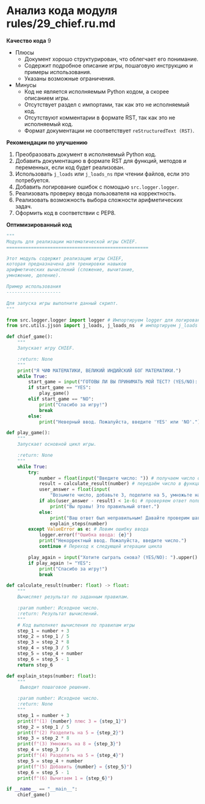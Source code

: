 # Анализ кода модуля rules/29_chief.ru.md

**Качество кода**
9
- Плюсы
    -   Документ хорошо структурирован, что облегчает его понимание.
    -   Содержит подробное описание игры, пошаговую инструкцию и примеры использования.
    -   Указаны возможные ограничения.
- Минусы
    -  Код не является исполняемым Python кодом, а скорее описанием игры.
    -  Отсутствует раздел с импортами, так как это не исполняемый код.
    -  Отсутствуют комментарии в формате RST, так как это не исполняемый код.
    -  Формат документации не соответствует `reStructuredText (RST)`.

**Рекомендации по улучшению**

1.  Преобразовать документ в исполняемый Python код.
2.  Добавить документацию в формате RST для функций, методов и переменных, если код будет реализован.
3.  Использовать `j_loads` или `j_loads_ns` при чтении файлов, если это потребуется.
4.  Добавить логирование ошибок с помощью `src.logger.logger`.
5.  Реализовать проверку ввода пользователя на корректность.
6.  Реализовать возможность выбора сложности арифметических задач.
7.  Оформить код в соответствии с PEP8.

**Оптимизированный код**

```python
"""
Модуль для реализации математической игры CHIEF.
====================================================

Этот модуль содержит реализацию игры CHIEF,
которая предназначена для тренировки навыков
арифметических вычислений (сложение, вычитание,
умножение, деление).

Пример использования
--------------------

Для запуска игры выполните данный скрипт.
"""

from src.logger.logger import logger # Импортируем logger для логирования ошибок.
from src.utils.jjson import j_loads, j_loads_ns  # импортируем j_loads для работы с json

def chief_game():
    """
    Запускает игру CHIEF.

    :return: None
    """
    print("Я ЧИФ МАТЕМАТИКИ, ВЕЛИКИЙ ИНДИЙСКИЙ БОГ МАТЕМАТИКИ.")
    while True:
        start_game = input("ГОТОВЫ ЛИ ВЫ ПРИНИМАТЬ МОЙ ТЕСТ? (YES/NO): ").upper()
        if start_game == "YES":
            play_game()
        elif start_game == "NO":
            print("Спасибо за игру!")
            break
        else:
            print("Неверный ввод. Пожалуйста, введите 'YES' или 'NO'.")

def play_game():
    """
    Запускает основной цикл игры.

    :return: None
    """
    while True:
        try:
            number = float(input("Введите число: ")) # получаем число от пользователя.
            result = calculate_result(number) # передаём число в функцию вычислений.
            user_answer = float(input(
                "Возьмите число, добавьте 3, поделите на 5, умножьте на 8, разделите на 5 и добавьте это же число. Вычтите 1. Какой результат?\n> "))  # получаем ответ пользователя.
            if abs(user_answer - result) < 1e-6: # проверяем ответ пользователя
                print("Вы правы! Это правильный ответ.")
            else:
                print("Ваш ответ был неправильным! Давайте проверим шаги:")
                explain_steps(number)
        except ValueError as e: # Ловим ошибку ввода
            logger.error(f"Ошибка ввода: {e}")
            print("Некорректный ввод. Пожалуйста, введите число.")
            continue # Переход к следующей итерации цикла

        play_again = input("Хотите сыграть снова? (YES/NO): ").upper() # запрашиваем у пользователя хочет ли он играть еще
        if play_again != "YES":
            print("Спасибо за игру!")
            break

def calculate_result(number: float) -> float:
    """
    Вычисляет результат по заданным правилам.

    :param number: Исходное число.
    :return: Результат вычислений.
    """
    # Код выполняет вычисления по правилам игры
    step_1 = number + 3
    step_2 = step_1 / 5
    step_3 = step_2 * 8
    step_4 = step_3 / 5
    step_5 = step_4 + number
    step_6 = step_5 - 1
    return step_6

def explain_steps(number: float):
    """
     Выводит пошаговое решение.

    :param number: Исходное число.
    :return: None
    """
    step_1 = number + 3
    print(f"(1) {number} плюс 3 = {step_1}")
    step_2 = step_1 / 5
    print(f"(2) Разделить на 5 = {step_2}")
    step_3 = step_2 * 8
    print(f"(3) Умножить на 8 = {step_3}")
    step_4 = step_3 / 5
    print(f"(4) Разделить на 5 = {step_4}")
    step_5 = step_4 + number
    print(f"(5) Добавить {number} = {step_5}")
    step_6 = step_5 - 1
    print(f"(6) Вычитаем 1 = {step_6}")

if __name__ == "__main__":
    chief_game()
```